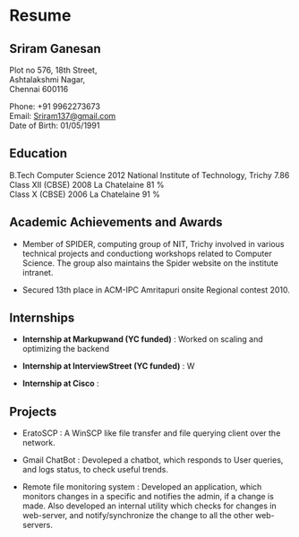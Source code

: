 Resume
======

Sriram Ganesan
--------------
Plot no 576, 18th Street,  
Ashtalakshmi Nagar,  
Chennai 600116  

Phone: +91 9962273673  
Email: Sriram137@gmail.com  
Date of Birth: 01/05/1991  

Education
---------

B.Tech Computer Science 2012 National Institute of Technology, Trichy 7.86  
Class XII (CBSE) 2008 La Chatelaine 81 %  
Class X   (CBSE) 2006 La Chatelaine 91 %  

Academic Achievements and Awards
--------------------------------

* Member of SPIDER, computing group of NIT, Trichy involved in various technical projects and conductiong workshops related to Computer Science. The group also maintains the Spider website on the institute intranet.

* Secured 13th place in ACM-IPC Amritapuri onsite Regional contest 2010.

Internships
-----------
* **Internship at Markupwand (YC funded)** : Worked on scaling and optimizing the backend

* **Internship at InterviewStreet (YC funded)** : W

* **Internship at Cisco** : 

Projects
--------
* EratoSCP : A WinSCP like file transfer and file querying client over the network.

* Gmail ChatBot : Devoleped a chatbot, which responds to User queries, and logs status, to check useful trends.

* Remote file monitoring system : Developed an application, which monitors changes in a specific and notifies the admin, if a change is made. Also developed an internal utility which checks for changes in web-server, and notify/synchronize the change to all the other web-servers.

